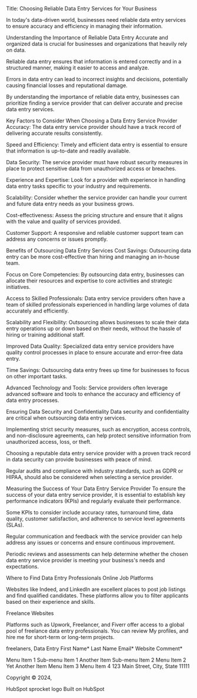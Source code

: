 Title: Choosing Reliable Data Entry Services for Your Business

In today's data-driven world, businesses need reliable data entry services to ensure accuracy and efficiency in managing their information.

Understanding the Importance of Reliable Data Entry
Accurate and organized data is crucial for businesses and organizations that heavily rely on data.

Reliable data entry ensures that information is entered correctly and in a structured manner, making it easier to access and analyze.

Errors in data entry can lead to incorrect insights and decisions, potentially causing financial losses and reputational damage.

By understanding the importance of reliable data entry, businesses can prioritize finding a service provider that can deliver accurate and precise data entry services.

Key Factors to Consider When Choosing a Data Entry Service Provider
Accuracy: The data entry service provider should have a track record of delivering accurate results consistently.

Speed and Efficiency: Timely and efficient data entry is essential to ensure that information is up-to-date and readily available.

Data Security: The service provider must have robust security measures in place to protect sensitive data from unauthorized access or breaches.

Experience and Expertise: Look for a provider with experience in handling data entry tasks specific to your industry and requirements.

Scalability: Consider whether the service provider can handle your current and future data entry needs as your business grows.

Cost-effectiveness: Assess the pricing structure and ensure that it aligns with the value and quality of services provided.

Customer Support: A responsive and reliable customer support team can address any concerns or issues promptly.

Benefits of Outsourcing Data Entry Services
Cost Savings: Outsourcing data entry can be more cost-effective than hiring and managing an in-house team.

Focus on Core Competencies: By outsourcing data entry, businesses can allocate their resources and expertise to core activities and strategic initiatives.

Access to Skilled Professionals: Data entry service providers often have a team of skilled professionals experienced in handling large volumes of data accurately and efficiently.

Scalability and Flexibility: Outsourcing allows businesses to scale their data entry operations up or down based on their needs, without the hassle of hiring or training additional staff.

Improved Data Quality: Specialized data entry service providers have quality control processes in place to ensure accurate and error-free data entry.

Time Savings: Outsourcing data entry frees up time for businesses to focus on other important tasks.

Advanced Technology and Tools: Service providers often leverage advanced software and tools to enhance the accuracy and efficiency of data entry processes.

Ensuring Data Security and Confidentiality
Data security and confidentiality are critical when outsourcing data entry services.

Implementing strict security measures, such as encryption, access controls, and non-disclosure agreements, can help protect sensitive information from unauthorized access, loss, or theft.

Choosing a reputable data entry service provider with a proven track record in data security can provide businesses with peace of mind.

Regular audits and compliance with industry standards, such as GDPR or HIPAA, should also be considered when selecting a service provider.

Measuring the Success of Your Data Entry Service Provider
To ensure the success of your data entry service provider, it is essential to establish key performance indicators (KPIs) and regularly evaluate their performance.

Some KPIs to consider include accuracy rates, turnaround time, data quality, customer satisfaction, and adherence to service level agreements (SLAs).

Regular communication and feedback with the service provider can help address any issues or concerns and ensure continuous improvement.

Periodic reviews and assessments can help determine whether the chosen data entry service provider is meeting your business's needs and expectations.

Where to Find Data Entry Professionals
Online Job Platforms

Websites like Indeed, and LinkedIn are excellent places to post job listings and find qualified candidates. These platforms allow you to filter applicants based on their experience and skills.

Freelance Websites

Platforms such as Upwork, Freelancer, and Fiverr offer access to a global pool of freelance data entry professionals. You can review My profiles, and hire me for short-term or long-term projects.

 

 freelaners, Data Entry
First Name*
Last Name
Email*
Website
Comment*

Menu Item 1
Sub-menu Item 1
Another Item
Sub-menu Item 2
Menu Item 2
Yet Another Item
Menu Item 3
Menu Item 4
123 Main Street, City, State 11111

Copyright © 2024,

HubSpot sprocket logo
Built on HubSpot
